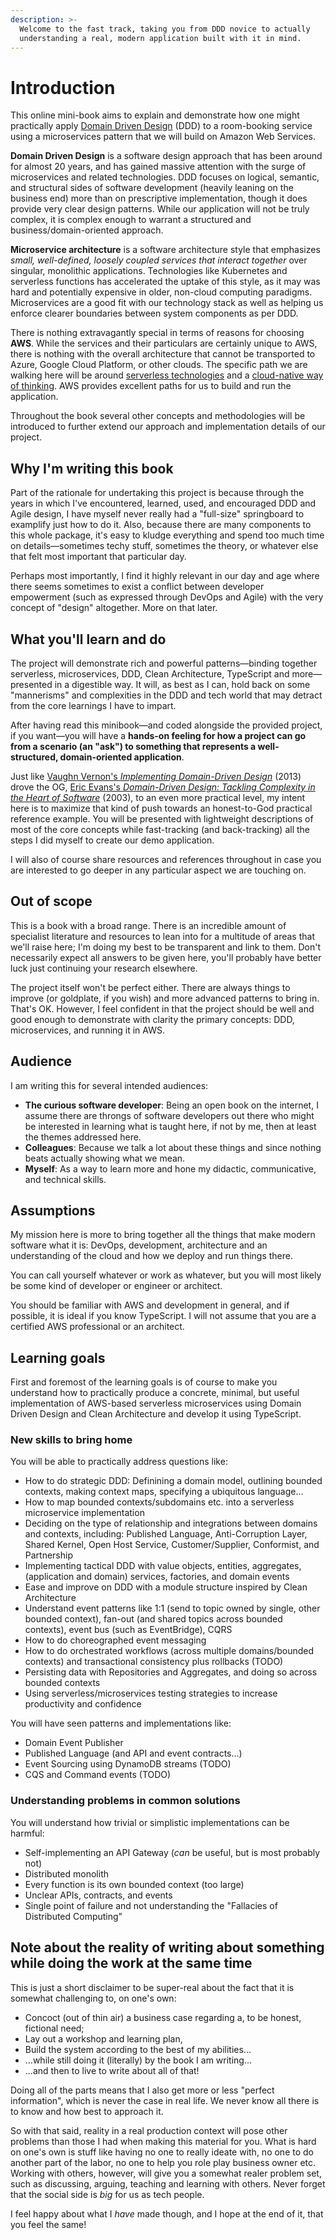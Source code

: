 ```yaml
---
description: >-
  Welcome to the fast track, taking you from DDD novice to actually
  understanding a real, modern application built with it in mind.
---
```


# Introduction

This online mini-book aims to explain and demonstrate how one might practically apply [Domain Driven Design](https://en.wikipedia.org/wiki/Domain-driven\_design) (DDD) to a room-booking service using a microservices pattern that we will build on Amazon Web Services.

**Domain Driven Design** is a software design approach that has been around for almost 20 years, and has gained massive attention with the surge of microservices and related technologies. DDD focuses on logical, semantic, and structural sides of software development (heavily leaning on the business end) more than on prescriptive implementation, though it does provide very clear design patterns. While our application will not be truly complex, it is complex enough to warrant a structured and business/domain-oriented approach.

**Microservice architecture** is a software architecture style that emphasizes _small, well-defined, loosely coupled services that interact together_ over singular, monolithic applications. Technologies like Kubernetes and serverless functions has accelerated the uptake of this style, as it may was hard and potentially expensive in older, non-cloud computing paradigms. Microservices are a good fit with our technology stack as well as helping us enforce clearer boundaries between system components as per DDD.

There is nothing extravagantly special in terms of reasons for choosing **AWS**. While the services and their particulars are certainly unique to AWS, there is nothing with the overall architecture that cannot be transported to Azure, Google Cloud Platform, or other clouds. The specific path we are walking here will be around [serverless technologies](https://en.wikipedia.org/wiki/Serverless\_computing) and a [cloud-native way of thinking](https://docs.microsoft.com/en-us/dotnet/architecture/cloud-native/definition). AWS provides excellent paths for us to build and run the application.

Throughout the book several other concepts and methodologies will be introduced to further extend our approach and implementation details of our project.

## Why I'm writing this book

Part of the rationale for undertaking this project is because through the years in which I've encountered, learned, used, and encouraged DDD and Agile design, I have myself never really had a "full-size" springboard to examplify just how to do it. Also, because there are many components to this whole package, it's easy to kludge everything and spend too much time on details—sometimes techy stuff, sometimes the theory, or whatever else that felt most important that particular day.

Perhaps most importantly, I find it highly relevant in our day and age where there seems sometimes to exist a conflict between developer empowerment (such as expressed through DevOps and Agile) with the very concept of "design" altogether. More on that later.

## What you'll learn and do

The project will demonstrate rich and powerful patterns—binding together serverless, microservices, DDD, Clean Architecture, TypeScript and more—presented in a digestible way. It will, as best as I can, hold back on some "mannerisms" and complexities in the DDD and tech world that may detract from the core learnings I have to impart.

After having read this minibook—and coded alongside the provided project, if you want—you will have a **hands-on feeling for how a project can go from a scenario (an "ask") to something that represents a well-structured, domain-oriented application**.

Just like [Vaughn Vernon's _Implementing Domain-Driven Design_](https://www.goodreads.com/book/show/15756865-implementing-domain-driven-design) (2013) drove the OG, [Eric Evans's _Domain-Driven Design: Tackling Complexity in the Heart of Software_](https://www.goodreads.com/book/show/179133.Domain\_Driven\_Design) (2003), to an even more practical level, my intent here is to maximize that kind of push towards an honest-to-God practical reference example. You will be presented with lightweight descriptions of most of the core concepts while fast-tracking (and back-tracking) all the steps I did myself to create our demo application.

I will also of course share resources and references throughout in case you are interested to go deeper in any particular aspect we are touching on.

## Out of scope

This is a book with a broad range. There is an incredible amount of specialist literature and resources to lean into for a multitude of areas that we'll raise here; I'm doing my best to be transparent and link to them. Don't necessarily expect all answers to be given here, you'll probably have better luck just continuing your research elsewhere.

The project itself won't be perfect either. There are always things to improve (or goldplate, if you wish) and more advanced patterns to bring in. That's OK. However, I feel confident in that the project should be well and good enough to demonstrate with clarity the primary concepts: DDD, microservices, and running it in AWS.

## Audience

I am writing this for several intended audiences:

* **The curious software developer**: Being an open book on the internet, I assume there are throngs of software developers out there who might be interested in learning what is taught here, if not by me, then at least the themes addressed here.
* **Colleagues**: Because we talk a lot about these things and since nothing beats actually showing what we mean.
* **Myself**: As a way to learn more and hone my didactic, communicative, and technical skills.

## Assumptions

My mission here is more to bring together all the things that make modern software what it is: DevOps, development, architecture and an understanding of the cloud and how we deploy and run things there.

You can call yourself whatever or work as whatever, but you will most likely be some kind of developer or engineer or architect.

You should be familiar with AWS and development in general, and if possible, it is ideal if you know TypeScript. I will not assume that you are a certified AWS professional or an architect.&#x20;

## Learning goals

First and foremost of the learning goals is of course to make you understand how to practically produce a concrete, minimal, but useful implementation of AWS-based serverless microservices using Domain Driven Design and Clean Architecture and develop it using TypeScript.

### New skills to bring home

You will be able to practically address questions like:

* How to do strategic DDD: Definining a domain model, outlining bounded contexts, making context maps, specifying a ubiquitous language...
* How to map bounded contexts/subdomains etc. into a serverless microservice implementation
* Deciding on the type of relationship and integrations between domains and contexts, including: Published Language, Anti-Corruption Layer, Shared Kernel, Open Host Service, Customer/Supplier, Conformist, and Partnership
* Implementing tactical DDD with value objects, entities, aggregates, (application and domain) services, factories, and domain events
* Ease and improve on DDD with a module structure inspired by Clean Architecture
* Understand event patterns like 1:1 (send to topic owned by single, other bounded context), fan-out (and shared topics across bounded contexts), event bus (such as EventBridge), CQRS
* How to do choreographed event messaging
* How to do orchestrated workflows (across multiple domains/bounded contexts) and transactional consistency plus rollbacks (TODO)
* Persisting data with Repositories and Aggregates, and doing so across bounded contexts
* Using serverless/microservices testing strategies to increase productivity and confidence

You will have seen patterns and implementations like:

* Domain Event Publisher
* Published Language (and API and event contracts...)
* Event Sourcing using DynamoDB streams (TODO)
* CQS and Command events (TODO)

### Understanding problems in common solutions

You will understand how trivial or simplistic implementations can be harmful:

* Self-implementing an API Gateway (_can_ be useful, but is most probably not)
* Distributed monolith
* Every function is its own bounded context (too large)
* Unclear APIs, contracts, and events
* Single point of failure and not understanding the "Fallacies of Distributed Computing"

## Note about the reality of writing about something while doing the work at the same time

This is just a short disclaimer to be super-real about the fact that it is somewhat challenging to, on one's own:

* Concoct (out of thin air) a business case regarding a, to be honest, fictional need;
* Lay out a workshop and learning plan,
* Build the system according to the best of my abilities...
* ...while still doing it (literally) by the book I am writing...
* ...and then to live to write about all of that!

Doing all of the parts means that I also get more or less "perfect information", which is never the case in real life. We never know all there is to know and how best to approach it.

So with that said, reality in a real production context will pose other problems than those I had when making this material for you. What is hard on one's own is stuff like having no one to really ideate with, no one to do another part of the labor, no one to help you role play business owner etc. Working with others, however, will give you a somewhat realer problem set, such as discussing, arguing, teaching and learning with others. Never forget that the social side is _big_ for us as tech people.

I feel happy about what I _have_ made though, and I hope at the end of it, that you feel the same!
